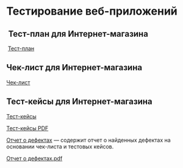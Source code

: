 # Тестирование веб-приложений

##  Тест-план для Интернет-магазина

 [Тест-план ](https://docs.google.com/spreadsheets/d/1jNfK5X42bV9XJ0zhPN9iuGBiNBf9vhzNUmaffoucbKI/edit?usp=sharing)

## Чек-лист для Интернет-магазина

[Чек-лист ](https://docs.google.com/spreadsheets/d/1H02ZELSqNTigbyCKIgS5XA5cWxWj7d5aiO9S5WTjWtQ/edit?usp=sharing)

## Тест-кейсы для Интернет-магазина

[Тест-кейсы ](https://app.qase.io/project/G10?author=321&previewMode=side&suite=159&tab=properties)

[Тест-кейсы PDF](https://github.com/user-attachments/files/20263773/G10-2025-05-17.pdf)

[Отчет о дефектах](https://github.com/user-attachments/files/20353138/Issues.2.xlsx) —  содержит отчет о найденных дефектах на основании чек-листа и тестовых кейсов.  

[Отчет о дефектах.pdf](https://github.com/user-attachments/files/20353151/G10-Express%2Brun%2B2025_05_18_removed.pdf)
